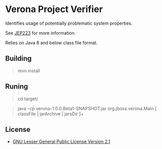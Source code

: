 # Verona Project Verifier

Identifies usage of potentially problematic system properties.

See [JEP223](http://openjdk.java.net/projects/verona/) for more information.

Relies on Java 8 and below class file format.

Building
-------------------

> mvn install

Runing
---

> cd target/

> java -cp verona-1.0.0.Beta1-SNAPSHOT.jar org.jboss.verona.Main \[ classFile | jarArchive | jarsDir \]+

License
-------
* [GNU Lesser General Public License Version 2.1](http://www.gnu.org/licenses/lgpl-2.1-standalone.html)

